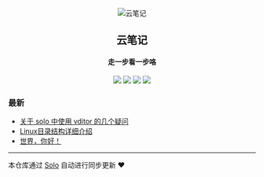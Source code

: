 <p align="center"><img alt="云笔记" src="https://static.b3log.org/images/brand/solo-32.png"></p><h2 align="center">
云笔记
</h2>

<h4 align="center">走一步看一步咯</h4>
<p align="center"><a title="云笔记" target="_blank" href="https://github.com/lisaem/solo-blog"><img src="https://img.shields.io/github/last-commit/lisaem/solo-blog.svg?style=flat-square&color=FF9900"></a>
<a title="GitHub repo size in bytes" target="_blank" href="https://github.com/lisaem/solo-blog"><img src="https://img.shields.io/github/repo-size/lisaem/solo-blog.svg?style=flat-square"></a>
<a title="Solo Version" target="_blank" href="https://github.com/b3log/solo/releases"><img src="https://img.shields.io/badge/solo-3.6.3-f1e05a.svg?style=flat-square&color=blueviolet"></a>
<a title="Hits" target="_blank" href="https://github.com/b3log/hits"><img src="https://hits.b3log.org/lisaem/solo-blog.svg"></a></p>

### 最新

* [关于 solo 中使用 vditor 的几个疑问](https://www.o519.com/articles/2019/07/29/1564386986801.html)
* [Linux目录结构详细介绍](https://www.o519.com/articles/2019/07/28/1564297999074.html)
* [世界，你好！](https://www.o519.com/hello-solo)



---

本仓库通过 [Solo](https://github.com/b3log/solo) 自动进行同步更新 ❤️ 